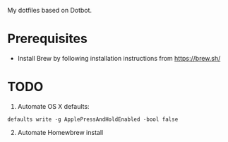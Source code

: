 My dotfiles based on Dotbot.

# Prerequisites
- Install Brew by following installation instructions from https://brew.sh/


# TODO
1. Automate OS X defaults:

```
defaults write -g ApplePressAndHoldEnabled -bool false
```
2. Automate Homewbrew install
